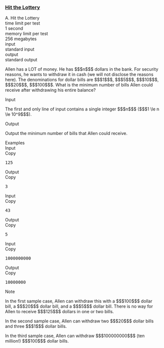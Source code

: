 <h3><a href="https://codeforces.com/contest/996/problem/A" target="_blank" rel="noopener noreferrer">Hit the Lottery</a></h3>

<div class="header"><div class="title">A. Hit the Lottery</div><div class="time-limit"><div class="property-title">time limit per test</div>1 second</div><div class="memory-limit"><div class="property-title">memory limit per test</div>256 megabytes</div><div class="input-file input-standard"><div class="property-title">input</div>standard input</div><div class="output-file output-standard"><div class="property-title">output</div>standard output</div></div><div><p>Allen has a LOT of money. He has $$$n$$$ dollars in the bank. For security reasons, he wants to withdraw it in cash (we will not disclose the reasons here). The denominations for dollar bills are $$$1$$$, $$$5$$$, $$$10$$$, $$$20$$$, $$$100$$$. What is the minimum number of bills Allen could receive after withdrawing his entire balance?</p></div><div class="input-specification"><div class="section-title">Input</div><p>The first and only line of input contains a single integer $$$n$$$ ($$$1 \le n \le 10^9$$$).</p></div><div class="output-specification"><div class="section-title">Output</div><p>Output the minimum number of bills that Allen could receive.</p></div><div class="sample-tests"><div class="section-title">Examples</div><div class="sample-test"><div class="input"><div class="title">Input<div title="Copy" data-clipboard-target="#id006266511237595905" id="id0007904988748287889" class="input-output-copier">Copy</div></div><pre id="id006266511237595905">125<br></pre></div><div class="output"><div class="title">Output<div title="Copy" data-clipboard-target="#id0009953447299612062" id="id006188173979414686" class="input-output-copier">Copy</div></div><pre id="id0009953447299612062">3<br></pre></div><div class="input"><div class="title">Input<div title="Copy" data-clipboard-target="#id0037657665063822854" id="id0008356296057465418" class="input-output-copier">Copy</div></div><pre id="id0037657665063822854">43<br></pre></div><div class="output"><div class="title">Output<div title="Copy" data-clipboard-target="#id006444459939255099" id="id005433161531265461" class="input-output-copier">Copy</div></div><pre id="id006444459939255099">5<br></pre></div><div class="input"><div class="title">Input<div title="Copy" data-clipboard-target="#id007907843466899591" id="id00750890672840656" class="input-output-copier">Copy</div></div><pre id="id007907843466899591">1000000000<br></pre></div><div class="output"><div class="title">Output<div title="Copy" data-clipboard-target="#id0046536165355699055" id="id00041271297979996735" class="input-output-copier">Copy</div></div><pre id="id0046536165355699055">10000000<br></pre></div></div></div><div class="note"><div class="section-title">Note</div><p>In the first sample case, Allen can withdraw this with a $$$100$$$ dollar bill, a $$$20$$$ dollar bill, and a $$$5$$$ dollar bill. There is no way for Allen to receive $$$125$$$ dollars in one or two bills.</p><p>In the second sample case, Allen can withdraw two $$$20$$$ dollar bills and three $$$1$$$ dollar bills.</p><p>In the third sample case, Allen can withdraw $$$100000000$$$ (ten million!) $$$100$$$ dollar bills.</p></div>